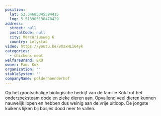 ```yaml
---
position:
  lat: 52.54685345594415
  lng: 5.513903138470429
address:
  street: null
  postalCode: null
  city: Mercuriusweg 6
  country: Lelystad
video: https://youtu.be/vX2xHLi64yk
categories:
  - chickens-meat
welfareBrand: EKO
owner: Fam. Kok
organization: ''
stableSystem: ''
companyName: polderhoenderhof
---
```

Op het grootschalige biologische bedrijf van de familie Kok trof het onderzoeksteam dode en zieke dieren aan. Opvallend veel dieren kunnen nauwelijk lopen en hebben dus weinig aan de vrije uitloop. De jongste kuikens lijken bij bosjes dood neer te vallen.